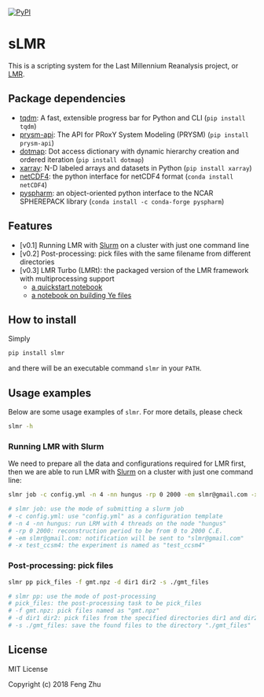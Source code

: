 [![PyPI](https://img.shields.io/pypi/v/slmr.svg)]()

# sLMR

This is a scripting system for the Last Millennium Reanalysis project,
or [LMR](https://atmos.washington.edu/~hakim/lmr/).

## Package dependencies
+ [tqdm](https://github.com/tqdm/tqdm): A fast, extensible progress bar for Python and CLI (`pip install tqdm`)
+ [prysm-api](https://github.com/fzhu2e/prysm-api): The API for PRoxY System Modeling (PRYSM) (`pip install prysm-api`)
+ [dotmap](https://github.com/drgrib/dotmap): Dot access dictionary with dynamic hierarchy creation and ordered iteration (`pip install dotmap`)
+ [xarray](https://github.com/pydata/xarray): N-D labeled arrays and datasets in Python (`pip install xarray`)
+ [netCDF4](https://github.com/Unidata/netcdf4-python): the python interface for netCDF4 format (`conda install netCDF4`)
+ [pyspharm](https://code.google.com/archive/p/pyspharm/): an  object-oriented python interface to the NCAR SPHEREPACK library (`conda install -c conda-forge pyspharm`)

## Features

+ [v0.1] Running LMR with [Slurm](https://slurm.schedmd.com/) on a cluster with just one command line
+ [v0.2] Post-processing: pick files with the same filename from different directories
+ [v0.3] LMR Turbo (LMRt): the packaged version of the LMR framework with multiprocessing support 
    + [a quickstart notebook](https://nbviewer.jupyter.org/github/fzhu2e/sLMR/blob/master/notebooks/01.lmrt_quickstart.ipynb)
    + [a notebook on building Ye files](https://nbviewer.jupyter.org/github/fzhu2e/sLMR/blob/master/notebooks/02.build_Ye.ipynb)

## How to install
Simply
```bash
pip install slmr
```
and there will be an executable command `slmr` in your `PATH`.

## Usage examples
Below are some usage examples of `slmr`.
For more details, please check
 ```bash
 slmr -h
 ```

### Running LMR with Slurm
We need to prepare all the data and configurations required for LMR first,
then we are able to run LMR with [Slurm](https://slurm.schedmd.com/) on a cluster
with just one command line:

```bash
slmr job -c config.yml -n 4 -nn hungus -rp 0 2000 -em slmr@gmail.com -x test_ccsm4

# slmr job: use the mode of submitting a slurm job
# -c config.yml: use "config.yml" as a configuration template
# -n 4 -nn hungus: run LRM with 4 threads on the node "hungus"
# -rp 0 2000: reconstruction period to be from 0 to 2000 C.E.
# -em slmr@gmail.com: notification will be sent to "slmr@gmail.com"
# -x test_ccsm4: the experiment is named as "test_ccsm4"
 ```

### Post-processing: pick files
```bash
slmr pp pick_files -f gmt.npz -d dir1 dir2 -s ./gmt_files

# slmr pp: use the mode of post-processing
# pick_files: the post-processing task to be pick_files
# -f gmt.npz: pick files named as "gmt.npz"
# -d dir1 dir2: pick files from the specified directories dir1 and dir2; more dirs can be followed
# -s ./gmt_files: save the found files to the directory "./gmt_files"
```

## License
MIT License

Copyright (c) 2018 Feng Zhu
